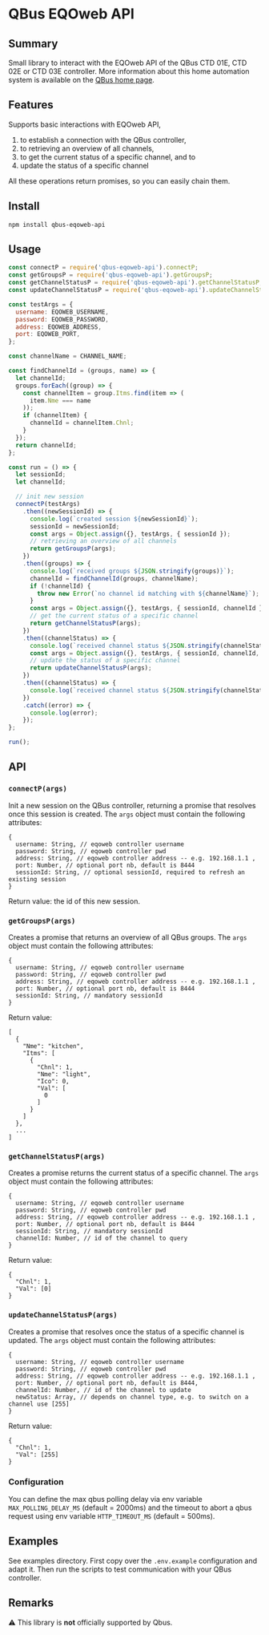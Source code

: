 # QBus EQOweb API

## Summary

Small library to interact with the EQOweb API of the QBus CTD 01E, CTD 02E or CTD 03E controller. More information about this home automation system is available on the [QBus home page](http://www.qbus.be/en/home).

## Features
Supports basic interactions with EQOweb API,
  1. to establish a connection with the QBus controller,
  1. to retrieving an overview of all channels,
  1. to get the current status of a specific channel, and to
  1. update the status of a specific channel

All these operations return promises, so you can easily chain them.

## Install
```
npm install qbus-eqoweb-api
```

## Usage
```js
const connectP = require('qbus-eqoweb-api').connectP;
const getGroupsP = require('qbus-eqoweb-api').getGroupsP;
const getChannelStatusP = require('qbus-eqoweb-api').getChannelStatusP;
const updateChannelStatusP = require('qbus-eqoweb-api').updateChannelStatusP;

const testArgs = {
  username: EQOWEB_USERNAME,
  password: EQOWEB_PASSWORD,
  address: EQOWEB_ADDRESS,
  port: EQOWEB_PORT,
};

const channelName = CHANNEL_NAME;

const findChannelId = (groups, name) => {
  let channelId;
  groups.forEach((group) => {
    const channelItem = group.Itms.find(item => (
      item.Nme === name
    ));
    if (channelItem) {
      channelId = channelItem.Chnl;
    }
  });
  return channelId;
};

const run = () => {
  let sessionId;
  let channelId;

  // init new session
  connectP(testArgs)
    .then((newSessionId) => {
      console.log(`created session ${newSessionId}`);
      sessionId = newSessionId;
      const args = Object.assign({}, testArgs, { sessionId });
      // retrieving an overview of all channels
      return getGroupsP(args);
    })
    .then((groups) => {
      console.log(`received groups ${JSON.stringify(groups)}`);
      channelId = findChannelId(groups, channelName);
      if (!channelId) {
        throw new Error(`no channel id matching with ${channelName}`);
      }
      const args = Object.assign({}, testArgs, { sessionId, channelId });
      // get the current status of a specific channel
      return getChannelStatusP(args);
    })
    .then((channelStatus) => {
      console.log(`received channel status ${JSON.stringify(channelStatus)}`);
      const args = Object.assign({}, testArgs, { sessionId, channelId, newStatus: [255] });
      // update the status of a specific channel
      return updateChannelStatusP(args);
    })
    .then((channelStatus) => {
      console.log(`received channel status ${JSON.stringify(channelStatus)}`);
    })
    .catch((error) => {
      console.log(error);
    });
};

run();
```

## API

### `connectP(args)`
Init a new session on the QBus controller, returning a promise that resolves once this session is created. The `args` object must contain the following attributes:
```
{
  username: String, // eqoweb controller username
  password: String, // eqoweb controller pwd
  address: String, // eqoweb controller address -- e.g. 192.168.1.1 ,
  port: Number, // optional port nb, default is 8444
  sessionId: String, // optional sessionId, required to refresh an existing session
}
```
Return value: the id of this new session.

### `getGroupsP(args)`
Creates a promise that returns an overview of all QBus groups. The `args` object must contain the following attributes:
```
{
  username: String, // eqoweb controller username
  password: String, // eqoweb controller pwd
  address: String, // eqoweb controller address -- e.g. 192.168.1.1 ,
  port: Number, // optional port nb, default is 8444
  sessionId: String, // mandatory sessionId
}
```
Return value:
```
[  
  {  
    "Nme": "kitchen",
    "Itms": [  
      {  
        "Chnl": 1,
        "Nme": "light",
        "Ico": 0,
        "Val": [  
          0
        ]
      }
    ]
  },
  ...
]
```

### `getChannelStatusP(args)`
Creates a promise returns the current status of a specific channel. The `args` object must contain the following attributes:
```
{
  username: String, // eqoweb controller username
  password: String, // eqoweb controller pwd
  address: String, // eqoweb controller address -- e.g. 192.168.1.1 ,
  port: Number, // optional port nb, default is 8444
  sessionId: String, // mandatory sessionId
  channelId: Number, // id of the channel to query
}
```
Return value:
```
{
  "Chnl": 1,
  "Val": [0]
}
```

### `updateChannelStatusP(args)`
Creates a promise that resolves once the status of a specific channel is updated. The `args` object must contain the following attributes:
```
{
  username: String, // eqoweb controller username
  password: String, // eqoweb controller pwd
  address: String, // eqoweb controller address -- e.g. 192.168.1.1 ,
  port: Number, // optional port nb, default is 8444,
  channelId: Number, // id of the channel to update
  newStatus: Array, // depends on channel type, e.g. to switch on a channel use [255]
}
```
Return value:
```
{
  "Chnl": 1,
  "Val": [255]
}
```

### Configuration ###

You can define the max qbus polling delay via env variable ```MAX_POLLING_DELAY_MS``` (default = 2000ms) and the timeout to abort a qbus request using env variable ```HTTP_TIMEOUT_MS``` (default = 500ms).

## Examples
See examples directory. First copy over the `.env.example` configuration and adapt it. Then run the scripts to test communication with your QBus controller.

## Remarks
:warning: This library is **not** officially supported by Qbus.

